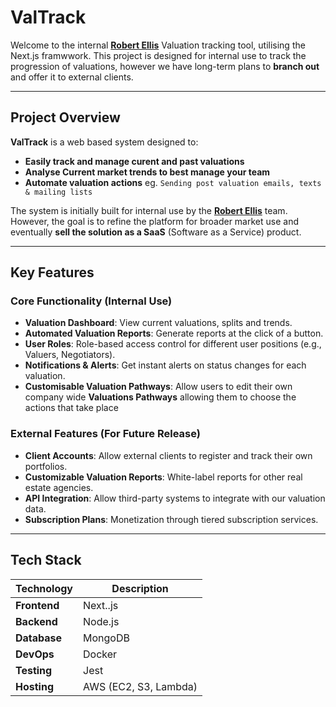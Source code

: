 # ValTrack
Welcome to the internal [**Robert Ellis**](https://www.robertellis.co.uk) Valuation tracking tool, utilising the Next.js framwwork.
This project is designed for internal use to track the progression of valuations, however we have long-term plans to **branch out** and offer it to external clients.

--- 

## Project Overview
**ValTrack** is a web based system designed to: 
- **Easily track and manage curent and past valuations**
- **Analyse Current market trends to best manage your team**
- **Automate valuation actions** eg. `Sending post valuation emails, texts & mailing lists`

The system is initially built for internal use by the [**Robert Ellis**](https://www.robertellis.co.uk/about-us/meet-the-team/) team. However, the goal is to refine the platform for broader market use and eventually **sell the solution as a SaaS** (Software as a Service) product.

--- 

## Key Features

### Core Functionality (Internal Use)
- **Valuation Dashboard**: View current valuations, splits and trends.
- **Automated Valuation Reports**: Generate reports at the click of a button.
- **User Roles**: Role-based access control for different user positions (e.g., Valuers, Negotiators).
- **Notifications & Alerts**: Get instant alerts on status changes for each valuation.
- **Customisable Valuation Pathways**: Allow users to edit their own company wide **Valuations Pathways** allowing them to choose the actions that take place

### External Features (For Future Release)
- **Client Accounts**: Allow external clients to register and track their own portfolios.
- **Customizable Valuation Reports**: White-label reports for other real estate agencies.
- **API Integration**: Allow third-party systems to integrate with our valuation data.
- **Subscription Plans**: Monetization through tiered subscription services.

--- 

## Tech Stack

| Technology    | Description                              |
|---------------|------------------------------------------|
| **Frontend**  | Next..js                                 |
| **Backend**   | Node.js                                  |
| **Database**  | MongoDB                                  |
| **DevOps**    | Docker                                   |
| **Testing**   | Jest                                     |
| **Hosting**   | AWS (EC2, S3, Lambda)                    |
